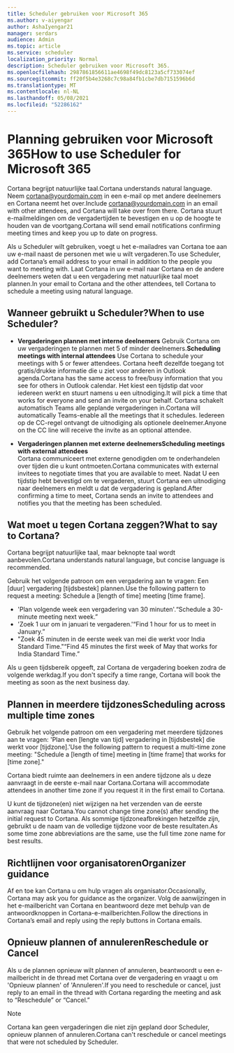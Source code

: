 ```yaml
---
title: Scheduler gebruiken voor Microsoft 365
ms.author: v-aiyengar
author: AshaIyengar21
manager: serdars
audience: Admin
ms.topic: article
ms.service: scheduler
localization_priority: Normal
description: Scheduler gebruiken voor Microsoft 365.
ms.openlocfilehash: 2987861856611ae4698f49dc8123a5cf733074ef
ms.sourcegitcommit: ff20f5b4e3268c7c98a84fb1cbe7db7151596b6d
ms.translationtype: MT
ms.contentlocale: nl-NL
ms.lasthandoff: 05/08/2021
ms.locfileid: "52286162"
---
```

# <a name="how-to-use-scheduler-for-microsoft-365"></a><span data-ttu-id="18bea-103">Planning gebruiken voor Microsoft 365</span><span class="sxs-lookup"><span data-stu-id="18bea-103">How to use Scheduler for Microsoft 365</span></span>

<span data-ttu-id="18bea-104">Cortana begrijpt natuurlijke taal.</span><span class="sxs-lookup"><span data-stu-id="18bea-104">Cortana understands natural language.</span></span> <span data-ttu-id="18bea-105">Neem cortana@yourdomain.com in een e-mail op met andere deelnemers en Cortana neemt het over.</span><span class="sxs-lookup"><span data-stu-id="18bea-105">Include cortana@yourdomain.com in an email with other attendees, and Cortana will take over from there.</span></span> <span data-ttu-id="18bea-106">Cortana stuurt e-mailmeldingen om de vergadertijden te bevestigen en u op de hoogte te houden van de voortgang.</span><span class="sxs-lookup"><span data-stu-id="18bea-106">Cortana will send email notifications confirming meeting times and keep you up to date on progress.</span></span>

<span data-ttu-id="18bea-107">Als u Scheduler wilt gebruiken, voegt u het e-mailadres van Cortana toe aan uw e-mail naast de personen met wie u wilt vergaderen.</span><span class="sxs-lookup"><span data-stu-id="18bea-107">To use Scheduler, add Cortana’s email address to your email in addition to the people you want to meeting with.</span></span> <span data-ttu-id="18bea-108">Laat Cortana in uw e-mail naar Cortana en de andere deelnemers weten dat u een vergadering met natuurlijke taal moet plannen.</span><span class="sxs-lookup"><span data-stu-id="18bea-108">In your email to Cortana and the other attendees, tell Cortana to schedule a meeting using natural language.</span></span>  

## <a name="when-to-use-scheduler"></a><span data-ttu-id="18bea-109">Wanneer gebruikt u Scheduler?</span><span class="sxs-lookup"><span data-stu-id="18bea-109">When to use Scheduler?</span></span>

- <span data-ttu-id="18bea-110">**Vergaderingen plannen met interne deelnemers** Gebruik Cortana om uw vergaderingen te plannen met 5 of minder deelnemers.</span><span class="sxs-lookup"><span data-stu-id="18bea-110">**Scheduling meetings with internal attendees** Use Cortana to schedule your meetings with 5 or fewer attendees.</span></span> <span data-ttu-id="18bea-111">Cortana heeft dezelfde toegang tot gratis/drukke informatie die u ziet voor anderen in Outlook agenda.</span><span class="sxs-lookup"><span data-stu-id="18bea-111">Cortana has the same access to free/busy information that you see for others in Outlook calendar.</span></span> <span data-ttu-id="18bea-112">Het kiest een tijdstip dat voor iedereen werkt en stuurt namens u een uitnodiging.</span><span class="sxs-lookup"><span data-stu-id="18bea-112">It will pick a time that works for everyone and send an invite on your behalf.</span></span> <span data-ttu-id="18bea-113">Cortana schakelt automatisch Teams alle geplande vergaderingen in.</span><span class="sxs-lookup"><span data-stu-id="18bea-113">Cortana will automatically Teams-enable all the meetings that it schedules.</span></span> <span data-ttu-id="18bea-114">Iedereen op de CC-regel ontvangt de uitnodiging als optionele deelnemer.</span><span class="sxs-lookup"><span data-stu-id="18bea-114">Anyone on the CC line will receive the invite as an optional attendee.</span></span>  

- <span data-ttu-id="18bea-115">**Vergaderingen plannen met externe deelnemers**</span><span class="sxs-lookup"><span data-stu-id="18bea-115">**Scheduling meetings with external attendees**</span></span>  
<span data-ttu-id="18bea-116">Cortana communiceert met externe genodigden om te onderhandelen over tijden die u kunt ontmoeten.</span><span class="sxs-lookup"><span data-stu-id="18bea-116">Cortana communicates with external invitees to negotiate times that you are available to meet.</span></span> <span data-ttu-id="18bea-117">Nadat U een tijdstip hebt bevestigd om te vergaderen, stuurt Cortana een uitnodiging naar deelnemers en meldt u dat de vergadering is gepland.</span><span class="sxs-lookup"><span data-stu-id="18bea-117">After confirming a time to meet, Cortana sends an invite to attendees and notifies you that the meeting has been scheduled.</span></span>

## <a name="what-to-say-to-cortana"></a><span data-ttu-id="18bea-118">Wat moet u tegen Cortana zeggen?</span><span class="sxs-lookup"><span data-stu-id="18bea-118">What to say to Cortana?</span></span>

<span data-ttu-id="18bea-119">Cortana begrijpt natuurlijke taal, maar beknopte taal wordt aanbevolen.</span><span class="sxs-lookup"><span data-stu-id="18bea-119">Cortana understands natural language, but concise language is recommended.</span></span> 

<span data-ttu-id="18bea-120">Gebruik het volgende patroon om een vergadering aan te vragen: Een [duur] vergadering [tijdsbestek] plannen.</span><span class="sxs-lookup"><span data-stu-id="18bea-120">Use the following pattern to request a meeting: Schedule a [length of time] meeting [time frame].</span></span>  

- <span data-ttu-id="18bea-121">'Plan volgende week een vergadering van 30 minuten'.</span><span class="sxs-lookup"><span data-stu-id="18bea-121">“Schedule a 30-minute meeting next week.”</span></span>  
- <span data-ttu-id="18bea-122">'Zoek 1 uur om in januari te vergaderen.'</span><span class="sxs-lookup"><span data-stu-id="18bea-122">“Find 1 hour for us to meet in January.”</span></span> 
- <span data-ttu-id="18bea-123">"Zoek 45 minuten in de eerste week van mei die werkt voor India Standard Time."</span><span class="sxs-lookup"><span data-stu-id="18bea-123">“Find 45 minutes the first week of May that works for India Standard Time.”</span></span> 

<span data-ttu-id="18bea-124">Als u geen tijdsbereik opgeeft, zal Cortana de vergadering boeken zodra de volgende werkdag.</span><span class="sxs-lookup"><span data-stu-id="18bea-124">If you don't specify a time range, Cortana will book the meeting as soon as the next business day.</span></span>

## <a name="scheduling-across-multiple-time-zones"></a><span data-ttu-id="18bea-125">Plannen in meerdere tijdzones</span><span class="sxs-lookup"><span data-stu-id="18bea-125">Scheduling across multiple time zones</span></span>

<span data-ttu-id="18bea-126">Gebruik het volgende patroon om een vergadering met meerdere tijdzones aan te vragen: 'Plan een [lengte van tijd] vergadering in [tijdsbestek] die werkt voor [tijdzone].'</span><span class="sxs-lookup"><span data-stu-id="18bea-126">Use the following pattern to request a multi-time zone meeting: "Schedule a [length of time] meeting in [time frame] that works for [time zone]."</span></span> 

<span data-ttu-id="18bea-127">Cortana biedt ruimte aan deelnemers in een andere tijdzone als u deze aanvraagt in de eerste e-mail naar Cortana.</span><span class="sxs-lookup"><span data-stu-id="18bea-127">Cortana will accommodate attendees in another time zone if you request it in the first email to Cortana.</span></span>  

<span data-ttu-id="18bea-128">U kunt de tijdzone(en) niet wijzigen na het verzenden van de eerste aanvraag naar Cortana.</span><span class="sxs-lookup"><span data-stu-id="18bea-128">You cannot change time zone(s) after sending the initial request to Cortana.</span></span> <span data-ttu-id="18bea-129">Als sommige tijdzoneafbrekingen hetzelfde zijn, gebruikt u de naam van de volledige tijdzone voor de beste resultaten.</span><span class="sxs-lookup"><span data-stu-id="18bea-129">As some time zone abbreviations are the same, use the full time zone name for best results.</span></span>  

## <a name="organizer-guidance"></a><span data-ttu-id="18bea-130">Richtlijnen voor organisatoren</span><span class="sxs-lookup"><span data-stu-id="18bea-130">Organizer guidance</span></span>

<span data-ttu-id="18bea-131">Af en toe kan Cortana u om hulp vragen als organisator.</span><span class="sxs-lookup"><span data-stu-id="18bea-131">Occasionally, Cortana may ask you for guidance as the organizer.</span></span> <span data-ttu-id="18bea-132">Volg de aanwijzingen in het e-mailbericht van Cortana en beantwoord deze met behulp van de antwoordknoppen in Cortana-e-mailberichten.</span><span class="sxs-lookup"><span data-stu-id="18bea-132">Follow the directions in Cortana’s email and reply using the reply buttons in Cortana emails.</span></span>

## <a name="reschedule-or-cancel"></a><span data-ttu-id="18bea-133">Opnieuw plannen of annuleren</span><span class="sxs-lookup"><span data-stu-id="18bea-133">Reschedule or Cancel</span></span>

<span data-ttu-id="18bea-134">Als u de plannen opnieuw wilt plannen of annuleren, beantwoordt u een e-mailbericht in de thread met Cortana over de vergadering en vraagt u om 'Opnieuw plannen' of 'Annuleren'.</span><span class="sxs-lookup"><span data-stu-id="18bea-134">If you need to reschedule or cancel, just reply to an email in the thread with Cortana regarding the meeting and ask to “Reschedule” or “Cancel.”</span></span> 

> [!NOTE]
> <span data-ttu-id="18bea-135">Cortana kan geen vergaderingen die niet zijn gepland door Scheduler, opnieuw plannen of annuleren.</span><span class="sxs-lookup"><span data-stu-id="18bea-135">Cortana can't reschedule or cancel meetings that were not scheduled by Scheduler.</span></span>  
